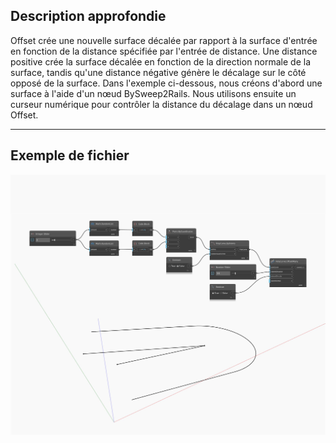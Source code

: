 ## Description approfondie
Offset crée une nouvelle surface décalée par rapport à la surface d'entrée en fonction de la distance spécifiée par l'entrée de distance. Une distance positive crée la surface décalée en fonction de la direction normale de la surface, tandis qu'une distance négative génère le décalage sur le côté opposé de la surface. Dans l'exemple ci-dessous, nous créons d'abord une surface à l'aide d'un nœud BySweep2Rails. Nous utilisons ensuite un curseur numérique pour contrôler la distance du décalage dans un nœud Offset.
___
## Exemple de fichier

![Offset](./Autodesk.DesignScript.Geometry.PolyCurve.Offset_img.jpg)

